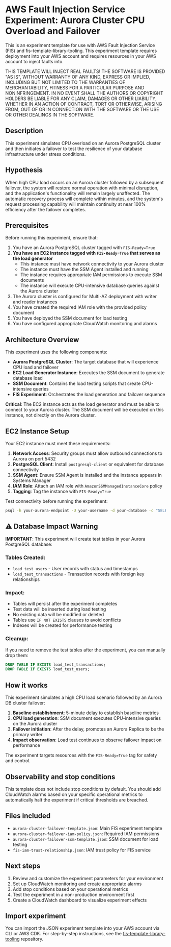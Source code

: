 # AWS Fault Injection Service Experiment: Aurora Cluster CPU Overload and Failover

This is an experiment template for use with AWS Fault Injection Service (FIS) and fis-template-library-tooling. This experiment template requires deployment into your AWS account and requires resources in your AWS account to inject faults into.

THIS TEMPLATE WILL INJECT REAL FAULTS! THE SOFTWARE IS PROVIDED "AS IS", WITHOUT WARRANTY OF ANY KIND, EXPRESS OR IMPLIED, INCLUDING BUT NOT LIMITED TO THE WARRANTIES OF MERCHANTABILITY, FITNESS FOR A PARTICULAR PURPOSE AND NONINFRINGEMENT. IN NO EVENT SHALL THE AUTHORS OR COPYRIGHT HOLDERS BE LIABLE FOR ANY CLAIM, DAMAGES OR OTHER LIABILITY, WHETHER IN AN ACTION OF CONTRACT, TORT OR OTHERWISE, ARISING FROM, OUT OF OR IN CONNECTION WITH THE SOFTWARE OR THE USE OR OTHER DEALINGS IN THE SOFTWARE.

## Description

This experiment simulates CPU overload on an Aurora PostgreSQL cluster and then initiates a failover to test the resilience of your database infrastructure under stress conditions.

## Hypothesis

When high CPU load occurs on an Aurora cluster followed by a subsequent failover, the system will restore normal operation with minimal disruption, and the application's functionality will remain largely unaffected. The automatic recovery process will complete within minutes, and the system's request processing capability will maintain continuity at near 100% efficiency after the failover completes.

## Prerequisites

Before running this experiment, ensure that:

1. You have an Aurora PostgreSQL cluster tagged with `FIS-Ready=True`
2. **You have an EC2 instance tagged with `FIS-Ready=True` that serves as the load generator**
   - This instance must have network connectivity to your Aurora cluster
   - The instance must have the SSM Agent installed and running
   - The instance requires appropriate IAM permissions to execute SSM documents
   - The instance will execute CPU-intensive database queries against the Aurora cluster
3. The Aurora cluster is configured for Multi-AZ deployment with writer and reader instances
4. You have created the required IAM role with the provided policy document
5. You have deployed the SSM document for load testing
6. You have configured appropriate CloudWatch monitoring and alarms

## Architecture Overview

This experiment uses the following components:

- **Aurora PostgreSQL Cluster**: The target database that will experience CPU load and failover
- **EC2 Load Generator Instance**: Executes the SSM document to generate database load
- **SSM Document**: Contains the load testing scripts that create CPU-intensive queries
- **FIS Experiment**: Orchestrates the load generation and failover sequence

**Critical**: The EC2 instance acts as the load generator and must be able to connect to your Aurora cluster. The SSM document will be executed on this instance, not directly on the Aurora cluster.

## EC2 Instance Setup

Your EC2 instance must meet these requirements:

1. **Network Access**: Security groups must allow outbound connections to Aurora on port 5432
2. **PostgreSQL Client**: Install `postgresql-client` or equivalent for database connectivity
3. **SSM Agent**: Ensure SSM Agent is installed and the instance appears in Systems Manager
4. **IAM Role**: Attach an IAM role with `AmazonSSMManagedInstanceCore` policy
5. **Tagging**: Tag the instance with `FIS-Ready=True`

Test connectivity before running the experiment:
```bash
psql -h your-aurora-endpoint -U your-username -d your-database -c "SELECT 1;"
```

## ⚠️ Database Impact Warning

**IMPORTANT**: This experiment will create test tables in your Aurora PostgreSQL database:

### Tables Created:
- `load_test_users` - User records with status and timestamps
- `load_test_transactions` - Transaction records with foreign key relationships

### Impact:
- Tables will persist after the experiment completes
- Test data will be inserted during load testing
- No existing data will be modified or deleted
- Tables use `IF NOT EXISTS` clauses to avoid conflicts
- Indexes will be created for performance testing

### Cleanup:
If you need to remove the test tables after the experiment, you can manually drop them:
```sql
DROP TABLE IF EXISTS load_test_transactions;
DROP TABLE IF EXISTS load_test_users;
```

## How it works

This experiment simulates a high CPU load scenario followed by an Aurora DB cluster failover:

1. **Baseline establishment**: 5-minute delay to establish baseline metrics
2. **CPU load generation**: SSM document executes CPU-intensive queries on the Aurora cluster
3. **Failover initiation**: After the delay, promotes an Aurora Replica to be the primary writer
4. **Impact observation**: Load test continues to observe failover impact on performance

The experiment targets resources with the `FIS-Ready=True` tag for safety and control.

## Observability and stop conditions

This template does not include stop conditions by default. You should add CloudWatch alarms based on your specific operational metrics to automatically halt the experiment if critical thresholds are breached.

## Files included

- `aurora-cluster-failover-template.json`: Main FIS experiment template
- `aurora-cluster-failover-iam-policy.json`: Required IAM permissions
- `aurora-cluster-failover-ssm-template.json`: SSM document for load testing
- `fis-iam-trust-relationship.json`: IAM trust policy for FIS service

## Next steps

1. Review and customize the experiment parameters for your environment
2. Set up CloudWatch monitoring and create appropriate alarms
3. Add stop conditions based on your operational metrics
4. Test the experiment in a non-production environment first
5. Create a CloudWatch dashboard to visualize experiment effects

## Import experiment

You can import the JSON experiment template into your AWS account via CLI or AWS CDK. For step-by-step instructions, see the [fis-template-library-tooling](https://github.com/aws-samples/fis-template-library-tooling) repository.
